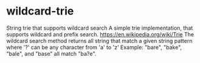 # wildcard-trie
String trie that supports wildcard search
A simple trie implementation, that supports wildcard and prefix search. https://en.wikipedia.org/wiki/Trie The wildcard search method returns all string that match a given string pattern where '?' can be any character from 'a' to 'z' Example: "bare", "bake", "bale", and "base" all match "ba?e".
